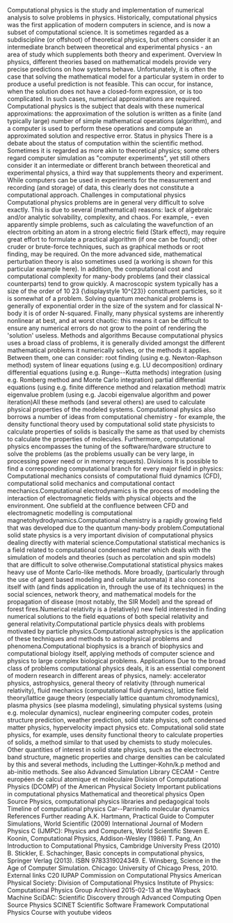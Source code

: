 Computational physics is the study and implementation of numerical
analysis to solve problems in physics. Historically, computational
physics was the first application of modern computers in science, and is
now a subset of computational science. It is sometimes regarded as a
subdiscipline (or offshoot) of theoretical physics, but others consider
it an intermediate branch between theoretical and experimental physics -
an area of study which supplements both theory and experiment. Overview
In physics, different theories based on mathematical models provide very
precise predictions on how systems behave. Unfortunately, it is often
the case that solving the mathematical model for a particular system in
order to produce a useful prediction is not feasible. This can occur,
for instance, when the solution does not have a closed-form expression,
or is too complicated. In such cases, numerical approximations are
required. Computational physics is the subject that deals with these
numerical approximations: the approximation of the solution is written
as a finite (and typically large) number of simple mathematical
operations (algorithm), and a computer is used to perform these
operations and compute an approximated solution and respective error.
Status in physics There is a debate about the status of computation
within the scientific method. Sometimes it is regarded as more akin to
theoretical physics; some others regard computer simulation as
\"computer experiments\", yet still others consider it an intermediate
or different branch between theoretical and experimental physics, a
third way that supplements theory and experiment. While computers can be
used in experiments for the measurement and recording (and storage) of
data, this clearly does not constitute a computational approach.
Challenges in computational physics Computational physics problems are
in general very difficult to solve exactly. This is due to several
(mathematical) reasons: lack of algebraic and/or analytic solvability,
complexity, and chaos. For example, - even apparently simple problems,
such as calculating the wavefunction of an electron orbiting an atom in
a strong electric field (Stark effect), may require great effort to
formulate a practical algorithm (if one can be found); other cruder or
brute-force techniques, such as graphical methods or root finding, may
be required. On the more advanced side, mathematical perturbation theory
is also sometimes used (a working is shown for this particular example
here). In addition, the computational cost and computational complexity
for many-body problems (and their classical counterparts) tend to grow
quickly. A macroscopic system typically has a size of the order of 10 23
{\\displaystyle 10\^{23}} constituent particles, so it is somewhat of a
problem. Solving quantum mechanical problems is generally of exponential
order in the size of the system and for classical N-body it is of order
N-squared. Finally, many physical systems are inherently nonlinear at
best, and at worst chaotic: this means it can be difficult to ensure any
numerical errors do not grow to the point of rendering the \'solution\'
useless. Methods and algorithms Because computational physics uses a
broad class of problems, it is generally divided amongst the different
mathematical problems it numerically solves, or the methods it applies.
Between them, one can consider: root finding (using e.g. Newton-Raphson
method) system of linear equations (using e.g. LU decomposition)
ordinary differential equations (using e.g. Runge--Kutta methods)
integration (using e.g. Romberg method and Monte Carlo integration)
partial differential equations (using e.g. finite difference method and
relaxation method) matrix eigenvalue problem (using e.g. Jacobi
eigenvalue algorithm and power iteration)All these methods (and several
others) are used to calculate physical properties of the modeled
systems. Computational physics also borrows a number of ideas from
computational chemistry - for example, the density functional theory
used by computational solid state physicists to calculate properties of
solids is basically the same as that used by chemists to calculate the
properties of molecules. Furthermore, computational physics encompasses
the tuning of the software/hardware structure to solve the problems (as
the problems usually can be very large, in processing power need or in
memory requests). Divisions It is possible to find a corresponding
computational branch for every major field in physics: Computational
mechanics consists of computational fluid dynamics (CFD), computational
solid mechanics and computational contact mechanics.Computational
electrodynamics is the process of modeling the interaction of
electromagnetic fields with physical objects and the environment. One
subfield at the confluence between CFD and electromagnetic modelling is
computational magnetohydrodynamics.Computational chemistry is a rapidly
growing field that was developed due to the quantum many-body
problem.Computational solid state physics is a very important division
of computational physics dealing directly with material
science.Computational statistical mechanics is a field related to
computational condensed matter which deals with the simulation of models
and theories (such as percolation and spin models) that are difficult to
solve otherwise.Computational statistical physics makes heavy use of
Monte Carlo-like methods. More broadly, (particularly through the use of
agent based modeling and cellular automata) it also concerns itself with
(and finds application in, through the use of its techniques) in the
social sciences, network theory, and mathematical models for the
propagation of disease (most notably, the SIR Model) and the spread of
forest fires.Numerical relativity is a (relatively) new field interested
in finding numerical solutions to the field equations of both special
relativity and general relativity.Computational particle physics deals
with problems motivated by particle physics.Computational astrophysics
is the application of these techniques and methods to astrophysical
problems and phenomena.Computational biophysics is a branch of
biophysics and computational biology itself, applying methods of
computer science and physics to large complex biological problems.
Applications Due to the broad class of problems computational physics
deals, it is an essential component of modern research in different
areas of physics, namely: accelerator physics, astrophysics, general
theory of relativity (through numerical relativity), fluid mechanics
(computational fluid dynamics), lattice field theory/lattice gauge
theory (especially lattice quantum chromodynamics), plasma physics (see
plasma modeling), simulating physical systems (using e.g. molecular
dynamics), nuclear engineering computer codes, protein structure
prediction, weather prediction, solid state physics, soft condensed
matter physics, hypervelocity impact physics etc. Computational solid
state physics, for example, uses density functional theory to calculate
properties of solids, a method similar to that used by chemists to study
molecules. Other quantities of interest in solid state physics, such as
the electronic band structure, magnetic properties and charge densities
can be calculated by this and several methods, including the
Luttinger-Kohn/k.p method and ab-initio methods. See also Advanced
Simulation Library CECAM - Centre européen de calcul atomique et
moléculaire Division of Computational Physics (DCOMP) of the American
Physical Society Important publications in computational physics
Mathematical and theoretical physics Open Source Physics, computational
physics libraries and pedagogical tools Timeline of computational
physics Car--Parrinello molecular dynamics References Further reading
A.K. Hartmann, Practical Guide to Computer Simulations, World Scientific
(2009) International Journal of Modern Physics C (IJMPC): Physics and
Computers, World Scientific Steven E. Koonin, Computational Physics,
Addison-Wesley (1986) T. Pang, An Introduction to Computational Physics,
Cambridge University Press (2010) B. Stickler, E. Schachinger, Basic
concepts in computational physics, Springer Verlag (2013). ISBN
9783319024349. E. Winsberg, Science in the Age of Computer Simulation.
Chicago: University of Chicago Press, 2010. External links C20 IUPAP
Commission on Computational Physics American Physical Society: Division
of Computational Physics Institute of Physics: Computational Physics
Group Archived 2015-02-13 at the Wayback Machine SciDAC: Scientific
Discovery through Advanced Computing Open Source Physics SCINET
Scientific Software Framework Computational Physics Course with youtube
videos
